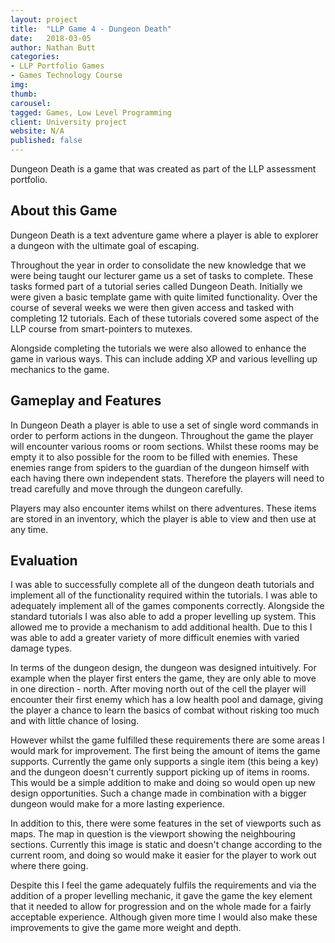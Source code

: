 ```yaml
---
layout: project
title:  "LLP Game 4 - Dungeon Death"
date:   2018-03-05
author: Nathan Butt
categories:
- LLP Portfolio Games
- Games Technology Course
img: 
thumb: 
carousel:
tagged: Games, Low Level Programming
client: University project
website: N/A
published: false
---
```


Dungeon Death is a game that was created as part of the LLP assessment portfolio.

## About this Game
Dungeon Death is a text adventure game where a player is able to explorer a dungeon with the ultimate goal of escaping.

Throughout the year in order to consolidate the new knowledge that we were being taught our lecturer game us a set of tasks to complete. These tasks formed part of a tutorial series called Dungeon Death. Initially we were given a basic template game with quite limited functionality. Over the course of several weeks we were then given access and tasked with completing 12 tutorials. Each of these tutorials covered some aspect of the LLP course from smart-pointers to mutexes.

Alongside completing the tutorials we were also allowed to enhance the game in various ways. This can include adding XP and various levelling up mechanics to the game.

## Gameplay and Features
In Dungeon Death a player is able to use a set of single word commands in order to perform actions in the dungeon. Throughout the game the player will encounter various rooms or room sections. Whilst these rooms may be empty it to also possible for the room to be filled with enemies. These enemies range from spiders to the guardian of the dungeon himself with each having there own independent stats. Therefore the players will need to tread carefully and move through the dungeon carefully.

Players may also encounter items whilst on there adventures. These items are stored in an inventory, which the player is able to view and then use at any time.

## Evaluation
I was able to successfully complete all of the dungeon death tutorials and implement all of the functionality required within the tutorials. I was able to adequately implement all of the games components correctly. Alongside the standard tutorials I was also able to add a proper levelling up system. This allowed me to provide a mechanism to add additional health. Due to this I was able to add a greater variety of more difficult enemies with varied damage types.

In terms of the dungeon design, the dungeon was designed intuitively. For example when the player first enters the game, they are only able to move in one direction - north. After moving north out of the cell the player will encounter their first enemy which has a low health pool and damage, giving the player a chance to learn the basics of combat without risking too much and with little chance of losing.

However whilst the game fulfilled these requirements there are some areas I would mark for improvement. The first being the amount of items the game supports. Currently the game only supports a single item (this being a key) and the dungeon doesn't currently support picking up of items in rooms. This would be a simple addition to make and doing so would open up new design opportunities. Such a change made in combination with a bigger dungeon would make for a more lasting experience.

In addition to this, there were some features in the set of viewports such as maps. The map in question is the viewport showing the neighbouring sections. Currently this image is static and doesn't change according to the current room, and doing so would make it easier for the player to work out where there going.

Despite this I feel the game adequately fulfils the requirements and via the addition of a proper levelling mechanic, it gave the game the key element that it needed to allow for progression and on the whole made for a fairly acceptable experience. Although given more time I would also make these improvements to give the game more weight and depth.

